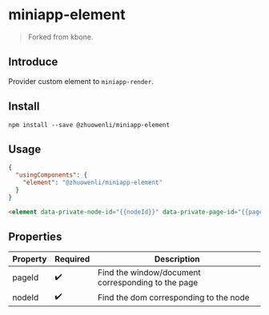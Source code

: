 # miniapp-element

> Forked from kbone.

## Introduce

Provider custom element to `miniapp-render`.

## Install

```
npm install --save @zhuowenli/miniapp-element
```

## Usage

```json
{
  "usingComponents": {
    "element": "@zhuowenli/miniapp-element"
  }
}
```

```html
<element data-private-node-id="{{nodeId}}" data-private-page-id="{{pageId}}"></element>
```

## Properties

| Property | Required | Description                                        |
| -------- | -------- | -------------------------------------------------- |
| pageId   | ✔️        | Find the window/document corresponding to the page |
| nodeId   | ✔️        | Find  the dom corresponding to the node            |
